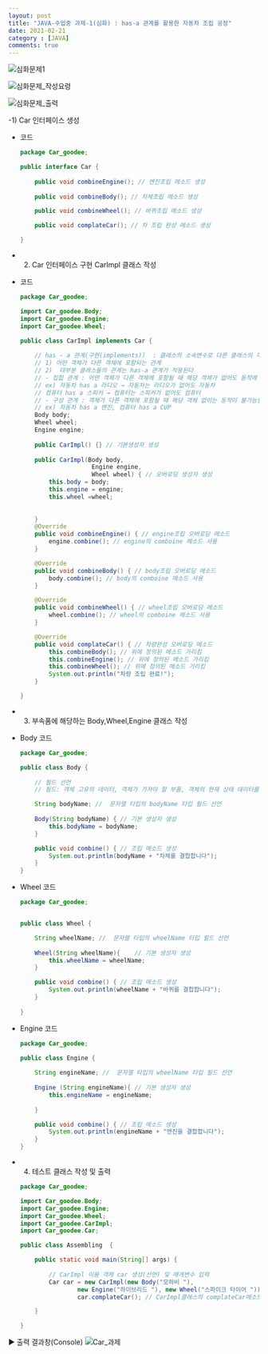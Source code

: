 ```yaml
---
layout: post
title: "JAVA-수업중 과제-1(심화) : has-a 관계를 활용한 자동차 조립 공정"
date: 2021-02-21
category : [JAVA]
comments: true
---
```

![심화문제1](https://user-images.githubusercontent.com/65608960/108067478-2c976980-70a4-11eb-85ae-37e9e428f5dc.JPG)

![심화문제_작성요령](https://user-images.githubusercontent.com/65608960/108067479-2d300000-70a4-11eb-9c41-991a11f656f4.JPG)

![심화문제_출력](https://user-images.githubusercontent.com/65608960/108067475-2bfed300-70a4-11eb-998a-c3d7c7aa2d4c.JPG)

-1) Car 인터페이스 생성

- 코드
    ```java
    package Car_goodee;

    public interface Car {
        
        public void combineEngine(); // 엔진조립 메소드 생성
        
        public void combineBody(); // 차체조립 메소드 생성

        public void combineWheel(); // 바퀴조립 메소드 생성

        public void complateCar(); // 차 조립 완성 메소드 생성

    }
    ```

- 2) Car 인터페이스 구현 CarImpl 클래스 작성
  
- 코드
    ```java
    package Car_goodee;

    import Car_goodee.Body;
    import Car_goodee.Engine;
    import Car_goodee.Wheel;

    public class CarImpl implements Car {
        
        // has - a 관계(구현(implements))  : 클래스의 소속변수로 다른 클래스의 객체를 사용하는 것
        // 1) 어떤 객체가 다른 객체에 포함되는 관계
        // 2)  대부분 클래스들의 관계는 has-a 관계가 적용된다
        // - 집합 관계 : 어떤 객체가 다른 객체에 포함될 때 해당 객체가 없어도 동작에 문제가 없는 관계 => 객체 상호간의 라이프 사이클이 다른 관계
        // ex) 자동차 has a 라디오 → 자동차는 라디오가 없어도 자동차
        // 컴퓨터 has a 스피커 → 컴퓨터는 스피커가 없어도 컴퓨터
        // - 구성 관계 : 객체가 다른 객체에 포함될 때 해당 객체 없이는 동작이 불가능한 관계 => 객체 상호간의 라이프 사이클이 동일한 관계
        // ex) 자동차 has a 엔진, 컴퓨터 has a CUP
        Body body;
        Wheel wheel;
        Engine engine;
        
        public CarImpl() {} // 기본생성자 생성
        
        public CarImpl(Body body,
                        Engine engine,
                        Wheel wheel) { // 오버로딩 생성자 생성
            this.body = body;
            this.engine = engine;
            this.wheel =wheel;
            
                
        }
        @Override
        public void combineEngine() { // engine조립 오버로딩 메소드 
            engine.combine(); // engine의 comboine 메소드 사용
        }

        @Override
        public void combineBody() { // body조립 오버로딩 메소드 
            body.combine(); // body의 comboine 메소드 사용
        }

        @Override
        public void combineWheel() { // wheel조립 오버로딩 메소드 
            wheel.combine(); // wheel의 comboine 메소드 사용
        }

        @Override
        public void complateCar() { // 차량완성 오버로딩 메소드 
            this.combineBody(); // 위에 정의된 메소드 가리킴
            this.combineEngine(); // 위에 정의된 메소드 가리킴
            this.combineWheel(); // 위에 정의된 메소드 가리킴
            System.out.println("차량 조립 완료!"); 
        }

    }
    ```
    
- 3) 부속품에 해당하는 Body,Wheel,Engine 클래스 작성

- Body 코드
    ```java
    package Car_goodee;

    public class Body {
        
        // 필드 선언
        // 필드: 객체 고유의 데이터, 객체가 가져야 할 부품, 객체의 현재 상태 데이터를 저장하는 곳

        String bodyName; //  문자열 타입의 bodyName 타입 필드 선언
        
        Body(String bodyName) { // 기본 생성자 생성
            this.bodyName = bodyName;
        }

        public void combine() { // 조립 메소드 생성
            System.out.println(bodyName + "차체를 결합합니다");
        }
    }
    ```

- Wheel 코드
    ```java
    package Car_goodee;


    public class Wheel {

        String wheelName; //  문자열 타입의 wheelName 타입 필드 선언
        
        Wheel(String wheelName){	// 기본 생성자 생성	  
            this.wheelName = wheelName; 	
        }

        public void combine() {	// 조립 메소드 생성
            System.out.println(wheelName + "바퀴를 결합합니다");
        }
        
    }
    ```
- Engine 코드
    ```java
    package Car_goodee;

    public class Engine {
        
        String engineName; //  문자열 타입의 wheelName 타입 필드 선언
        
        Engine (String engineName){ // 기본 생성자 생성	  
            this.engineName = engineName;
            
        }

        public void combine() { // 조립 메소드 생성
            System.out.println(engineName + "엔진을 결합합니다");
        }
    }
    ```

- 4) 테스트 클래스 작성 및 출력
    ```java
    package Car_goodee;

    import Car_goodee.Body;
    import Car_goodee.Engine;
    import Car_goodee.Wheel;
    import Car_goodee.CarImpl;
    import Car_goodee.Car;

    public class Assembling  {

        public static void main(String[] args) {
            
            // CarImpl 이용 객체 car 생성(선언) 및 매개변수 입력
            Car car = new CarImpl(new Body("모하비 "),
                    new Engine("하이브리드 "), new Wheel("스파이크 타이어 "));
                    car.complateCar(); // CarImpl클래스의 complateCar메소드 호출

        }

    }
    ```
▶ 출력 결과창(Console)
![Car_과제](https://user-images.githubusercontent.com/65608960/108615517-5a840180-7448-11eb-9ba0-14a5b1e7bb62.JPG)
